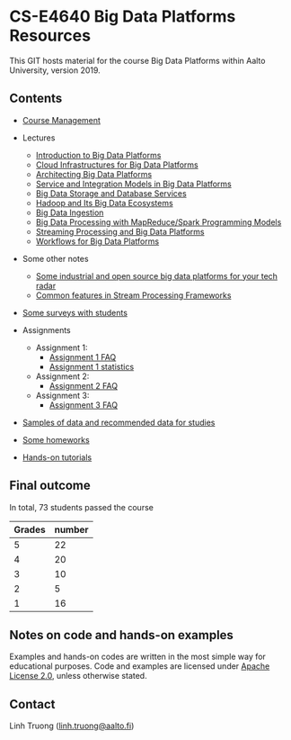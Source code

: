# CS-E4640 Big Data Platforms Resources

This GIT hosts material for the course Big Data Platforms within Aalto University, version 2019.

 ## Contents
 * [Course Management](./pdfs/module0-lecture1-1-coursemanagement.pdf)
 * Lectures
   - [Introduction to Big Data Platforms](pdfs/module0-lecture1-0-motivation-v0.1.pdf)
   - [Cloud Infrastructures for Big Data Platforms](./pdfs/module1-lecture2-0-cloudinfrastructuresandservices-v0.1.pdf)
   - [Architecting Big Data Platforms](./pdfs/module1-lecture2-1-architectingbigplatforms-v0.1.pdf)
   - [Service and Integration Models in Big Data Platforms](./pdfs/module1-lecture3-0-integrationbdp-v0.1.pdf)
   - [Big Data Storage and Database Services](./pdfs/module2-lecture4-bigdatastoragedatabase-v0.1.pdf)
   - [Hadoop and Its Big Data Ecosystems](./pdfs/module2-lecture5-hadoop-v0.1.pdf)
   - [Big Data Ingestion](./pdfs/module3-lecture6-ingestionandtransformation-v0.1.pdf)
   - [Big Data Processing with MapReduce/Spark Programming Models](./pdfs/module4-lecture7-dataprocessing-mapreducespark-v0.1.pdf)
   - [Streaming Processing and Big Data Platforms](./pdfs/module4-lecture8-dataprocessing-streaming-v0.1.pdf)
   - [Workflows for Big Data Platforms](./pdfs/module4-lecture9-workflows-v0.1.pdf)
* Some other notes
  - [Some industrial and open source big data platforms for your tech radar](./pdfs/tutorial-walkaround-techradar-v0.1.pdf)
  - [Common features in Stream Processing Frameworks](./pdfs/tutorial-dataprocessing-streaming-v0.1.pdf)
* [Some surveys with students](surveys/)
* Assignments
   - Assignment 1:
     - [Assignment 1 FAQ](assignment1/assignment1-faq.md)
     - [Assignment 1 statistics](assignment1/)
   - Assignment 2:
     - [Assignment 2 FAQ](assignment2/assignment2-faq.md)
   - Assignment 3:
     - [Assignment 3 FAQ](assignment3/assignment3-faq.md)

* [Samples of data and recommended data for studies](../data/)
* [Some homeworks](../homeworks/)
* [Hands-on tutorials](../tutorials/)

## Final outcome

In total, 73 students passed the course

Grades| number
----|-----
5 | 22
4 | 20
3 | 10
2 | 5
1 | 16

## Notes on code and hands-on examples

Examples and hands-on codes are written in the most simple way for educational purposes. Code and examples are licensed under [Apache License 2.0](APACHE-LICENSE-2.0.txt), unless otherwise stated.

## Contact

Linh Truong (linh.truong@aalto.fi)
